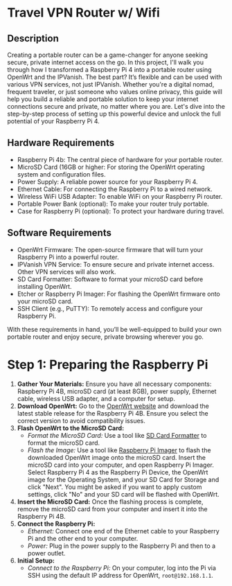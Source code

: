 <h1>Travel VPN Router w/ Wifi</h1>

<h2>Description</h2>
Creating a portable router can be a game-changer for anyone seeking secure, private internet access on the go. In this project, I'll walk you through how I transformed a Raspberry Pi 4 into a portable router using OpenWrt and the IPVanish. The best part? It’s flexible and can be used with various VPN services, not just IPVanish. Whether you're a digital nomad, frequent traveler, or just someone who values online privacy, this guide will help you build a reliable and portable solution to keep your internet connections secure and private, no matter where you are. Let's dive into the step-by-step process of setting up this powerful device and unlock the full potential of your Raspberry Pi 4.
</br>

<h2>Hardware Requirements</h2>
	<ul>
		<li>Raspberry Pi 4b: The central piece of hardware for your portable router.</li>
		<li>MicroSD Card (16GB or higher: For storing the OpenWrt operating system and configuration files.</li>
		<li>Power Supply: A reliable power source for your Raspberry Pi 4.</li>
		<li>Ethernet Cable: For connecting the Raspberry Pi to a wired network.</li>
		<li>Wireless WiFi USB Adapter: To enable WiFi on your Raspberry Pi router.</li>
		<li>Portable Power Bank (optional): To make your router truly portable.</li>
		<li>Case for Raspberry Pi (optional): To protect your hardware during travel.</li>
	</ul>

<h2>Software Requirements</h2>
  <ul>
    <li>OpenWrt Firmware: The open-source firmware that will turn your Raspberry Pi into a powerful router.</li>
    <li>IPVanish VPN Service: To ensure secure and private internet access. Other VPN services will also work.</li>
    <li>SD Card Formatter: Software to format your microSD card before installing OpenWrt.</li>
    <li>Etcher or Raspberry Pi Imager: For flashing the OpenWrt firmware onto your microSD card.</li>
    <li>SSH Client (e.g., PuTTY): To remotely access and configure your Raspberry Pi.</li>
  </ul>

With these requirements in hand, you’ll be well-equipped to build your own portable router and enjoy secure, private browsing wherever you go.



<h1>Step 1: Preparing the Raspberry Pi</h1>
    <ol>
        <li><strong>Gather Your Materials:</strong> Ensure you have all necessary components: Raspberry Pi 4B, microSD card (at least 8GB), power supply, Ethernet cable, wireless USB adapter, and a computer for setup.</li>
        <li><strong>Download OpenWrt:</strong> Go to the <a href="https://openwrt.org/">OpenWrt website</a> and download the latest stable release for the Raspberry Pi 4B. Ensure you select the correct version to avoid compatibility issues.</li>
        <li><strong>Flash OpenWrt to the MicroSD Card:</strong>
            <ul>
                <li><em>Format the MicroSD Card:</em> Use a tool like <a href="https://www.sdcard.org/downloads/formatter/">SD Card Formatter</a> to format the microSD card.</li>
                <li><em>Flash the Image:</em> Use a tool like <a href="https://www.raspberrypi.com/software/">Raspberry Pi Imager</a> to flash the downloaded OpenWrt image onto the microSD card. Insert the microSD card into your computer, and open Raspberry Pi Imager. Select Raspberry Pi 4 as the Raspberry Pi Device, the OpenWrt image for the Operating System, and your SD Card for Storage and click "Next". You might be asked if you want to apply custom settings, click "No" and your SD card will be flashed with OpenWrt.</li>
            </ul>
        </li>
        <li><strong>Insert the MicroSD Card:</strong> Once the flashing process is complete, remove the microSD card from your computer and insert it into the Raspberry Pi 4B.</li>
        <li><strong>Connect the Raspberry Pi:</strong>
            <ul>
                <li><em>Ethernet:</em> Connect one end of the Ethernet cable to your Raspberry Pi and the other end to your computer.</li>
                <li><em>Power:</em> Plug in the power supply to the Raspberry Pi and then to a power outlet.</li>
            </ul>
        </li>
        <li><strong>Initial Setup:</strong>
            <ul>
                <li><em>Connect to the Raspberry Pi:</em> On your computer, log into the Pi via SSH using the default IP address for OpenWrt, <code>root@192.168.1.1</code>.</li>
            </ul>
        </li>
    </ol>
